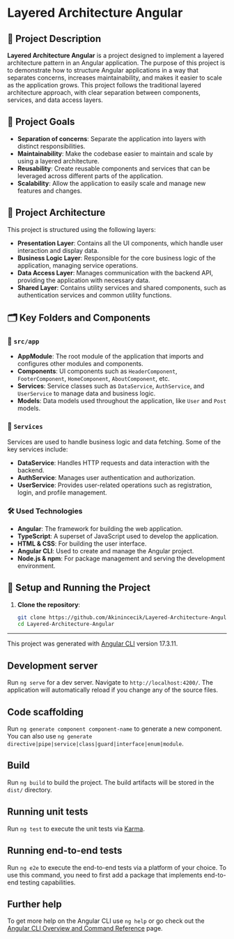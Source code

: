 # Layered Architecture Angular

## 📘 Project Description

**Layered Architecture Angular** is a project designed to implement a layered architecture pattern in an Angular application. The purpose of this project is to demonstrate how to structure Angular applications in a way that separates concerns, increases maintainability, and makes it easier to scale as the application grows. This project follows the traditional layered architecture approach, with clear separation between components, services, and data access layers.

## 🎯 Project Goals

- **Separation of concerns**: Separate the application into layers with distinct responsibilities.
- **Maintainability**: Make the codebase easier to maintain and scale by using a layered architecture.
- **Reusability**: Create reusable components and services that can be leveraged across different parts of the application.
- **Scalability**: Allow the application to easily scale and manage new features and changes.

## 🧱 Project Architecture

This project is structured using the following layers:

- **Presentation Layer**: Contains all the UI components, which handle user interaction and display data.
- **Business Logic Layer**: Responsible for the core business logic of the application, managing service operations.
- **Data Access Layer**: Manages communication with the backend API, providing the application with necessary data.
- **Shared Layer**: Contains utility services and shared components, such as authentication services and common utility functions.

## 🗂️ Key Folders and Components

### 📁 `src/app`

- **AppModule**: The root module of the application that imports and configures other modules and components.
- **Components**: UI components such as `HeaderComponent`, `FooterComponent`, `HomeComponent`, `AboutComponent`, etc.
- **Services**: Service classes such as `DataService`, `AuthService`, and `UserService` to manage data and business logic.
- **Models**: Data models used throughout the application, like `User` and `Post` models.

### 🧰 `Services`

Services are used to handle business logic and data fetching. Some of the key services include:

- **DataService**: Handles HTTP requests and data interaction with the backend.
- **AuthService**: Manages user authentication and authorization.
- **UserService**: Provides user-related operations such as registration, login, and profile management.

### 🛠️ Used Technologies

- **Angular**: The framework for building the web application.
- **TypeScript**: A superset of JavaScript used to develop the application.
- **HTML & CSS**: For building the user interface.
- **Angular CLI**: Used to create and manage the Angular project.
- **Node.js & npm**: For package management and serving the development environment.

## 🚀 Setup and Running the Project

1. **Clone the repository**:
   ```bash
   git clone https://github.com/Akinincecik/Layered-Architecture-Angular.git
   cd Layered-Architecture-Angular
-------------------------------------------------------------------------------------------

This project was generated with [Angular CLI](https://github.com/angular/angular-cli) version 17.3.11.

## Development server

Run `ng serve` for a dev server. Navigate to `http://localhost:4200/`. The application will automatically reload if you change any of the source files.

## Code scaffolding

Run `ng generate component component-name` to generate a new component. You can also use `ng generate directive|pipe|service|class|guard|interface|enum|module`.

## Build

Run `ng build` to build the project. The build artifacts will be stored in the `dist/` directory.

## Running unit tests

Run `ng test` to execute the unit tests via [Karma](https://karma-runner.github.io).

## Running end-to-end tests

Run `ng e2e` to execute the end-to-end tests via a platform of your choice. To use this command, you need to first add a package that implements end-to-end testing capabilities.

## Further help

To get more help on the Angular CLI use `ng help` or go check out the [Angular CLI Overview and Command Reference](https://angular.io/cli) page.
